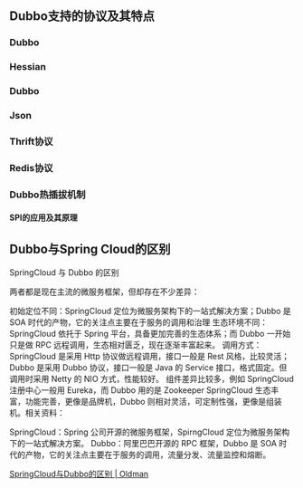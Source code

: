 ## Dubbo支持的协议及其特点

### Dubbo

### Hessian

### Dubbo

### Json

### Thrift协议

### Redis协议

### Dubbo热插拔机制

#### SPI的应用及其原理





## Dubbo与Spring Cloud的区别

SpringCloud 与 Dubbo 的区别

两者都是现在主流的微服务框架，但却存在不少差异：

初始定位不同：SpringCloud 定位为微服务架构下的一站式解决方案；Dubbo 是 SOA 时代的产物，它的关注点主要在于服务的调用和治理
生态环境不同：SpringCloud 依托于 Spring 平台，具备更加完善的生态体系；而 Dubbo 一开始只是做 RPC 远程调用，生态相对匮乏，现在逐渐丰富起来。
调用方式：SpringCloud 是采用 Http 协议做远程调用，接口一般是 Rest 风格，比较灵活；Dubbo 是采用 Dubbo 协议，接口一般是 Java 的 Service 接口，格式固定。但调用时采用 Netty 的 NIO 方式，性能较好。
组件差异比较多，例如 SpringCloud 注册中心一般用 Eureka，而 Dubbo 用的是 Zookeeper
SpringCloud 生态丰富，功能完善，更像是品牌机，Dubbo 则相对灵活，可定制性强，更像是组装机。相关资料：

SpringCloud：Spring 公司开源的微服务框架，SpirngCloud 定位为微服务架构下的一站式解决方案。
Dubbo：阿里巴巴开源的 RPC 框架，Dubbo 是 SOA 时代的产物，它的关注点主要在于服务的调用，流量分发、流量监控和熔断。



[SpringCloud与Dubbo的区别 | Oldman](https://oldman.run/posts/42d9c690/)


